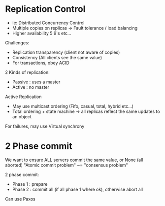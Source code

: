 # Replication Control
- ie: Distributed Concurrency Control
- Multiple copies on replicas -> Fault tolerance / load balancing
- Higher availability 5 9's etc...

Challenges:
- Replication transparency (client not aware of copies)
- Consistency (All clients see the same value)
- For transactions, obey ACID

2 Kinds of replication:
- Passive : uses a master
- Active : no master

Active Replication
- May use multicast ordering (Fifo, casual, total, hybrid etc...)
- Total ordering + state machine -> all replicas reflect the same updates to an object

For failures, may use Virtual synchrony

# 2 Phase commit
We want to ensure ALL servers commit the same value, or None (all aborted)
"Atomic commit problem" ~= "consensus problem"

2 phase commit:
- Phase 1 : prepare
- Phase 2 : commit all (if all phase 1 where ok), otherwise abort all

Can use Paxos
